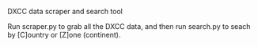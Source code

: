 DXCC data scraper and search tool

Run scraper.py to grab all the DXCC data, and
then run search.py to seach by [C]ountry or
[Z]one (continent).
